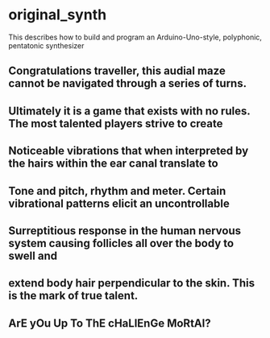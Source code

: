 # original_synth
This describes how to build and program an Arduino-Uno-style, polyphonic, pentatonic synthesizer

## Congratulations traveller, this audial maze cannot be navigated through a series of turns.
## Ultimately it is a game that exists with no rules. The most talented players strive to create
## Noticeable vibrations that when interpreted by the hairs within the ear canal translate to
## Tone and pitch, rhythm and meter. Certain vibrational patterns elicit an uncontrollable
## Surreptitious response in the human nervous system causing follicles all over the body to swell and


## extend body hair perpendicular to the skin. This is the mark of true talent.
## ArE yOu Up To ThE cHaLlEnGe MoRtAl? 
